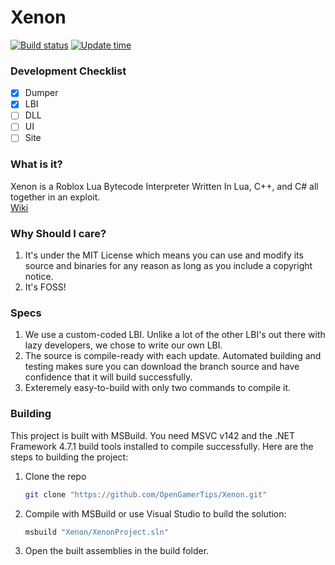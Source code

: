 # Xenon
[![Build status](https://ci.appveyor.com/api/projects/status/w41ccdgt3f2wct84?svg=true)](https://ci.appveyor.com/project/OpenGamerTips/Xenon)
[![Update time](https://badges.pufler.dev/updated/OpenGamerTips/Xenon)](https://github.com/OpenGamerTips/Xenon)

### Development Checklist
- [X] Dumper
- [X] LBI
- [ ] DLL
- [ ] UI
- [ ] Site

### What is it?
Xenon is a Roblox Lua Bytecode Interpreter Written In Lua, C++, and C# all together in an exploit.    
[Wiki](https://github.com/OpenGamerTips/Xenon/wiki)

### Why Should I care?
1. It's under the MIT License which means you can use and modify its source and binaries for any reason as long as you include a copyright notice.
2. It's FOSS!

### Specs
1. We use a custom-coded LBI. Unlike a lot of the other LBI's out there with lazy developers, we chose to write our own LBI.
2. The source is compile-ready with each update. Automated building and testing makes sure you can download the branch source and have confidence that it will build successfully.
3. Exteremely easy-to-build with only two commands to compile it.

### Building
This project is built with MSBuild. You need MSVC v142 and the .NET Framework 4.7.1 build tools installed to compile successfully.
Here are the steps to building the project:
1. Clone the repo
    ```bash
    git clone "https://github.com/OpenGamerTips/Xenon.git"
    ```
2. Compile with MSBuild or use Visual Studio to build the solution:
    ```bash
    msbuild "Xenon/XenonProject.sln"
    ```
3. Open the built assemblies in the build folder.
